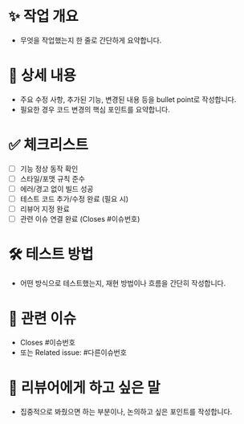 # ✨ 작업 개요

- 무엇을 작업했는지 한 줄로 간단하게 요약합니다.

# 📍 상세 내용

- 주요 수정 사항, 추가된 기능, 변경된 내용 등을 bullet point로 작성합니다.
- 필요한 경우 코드 변경의 핵심 포인트를 요약합니다.

# ✅ 체크리스트

- [ ] 기능 정상 동작 확인
- [ ] 스타일/포맷 규칙 준수
- [ ] 에러/경고 없이 빌드 성공
- [ ] 테스트 코드 추가/수정 완료 (필요 시)
- [ ] 리뷰어 지정 완료
- [ ] 관련 이슈 연결 완료 (Closes #이슈번호)

# 🛠 테스트 방법

- 어떤 방식으로 테스트했는지, 재현 방법이나 흐름을 간단히 작성합니다.

# 🔗 관련 이슈

- Closes #이슈번호
- 또는 Related issue: #다른이슈번호

# 💬 리뷰어에게 하고 싶은 말

- 집중적으로 봐줬으면 하는 부분이나, 논의하고 싶은 포인트를 작성합니다.
